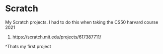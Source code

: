 # Scratch
My Scratch projects. I had to do this when taking the CS50 harvard course 2021

1. https://scratch.mit.edu/projects/617387711/ 

^Thats my first project
